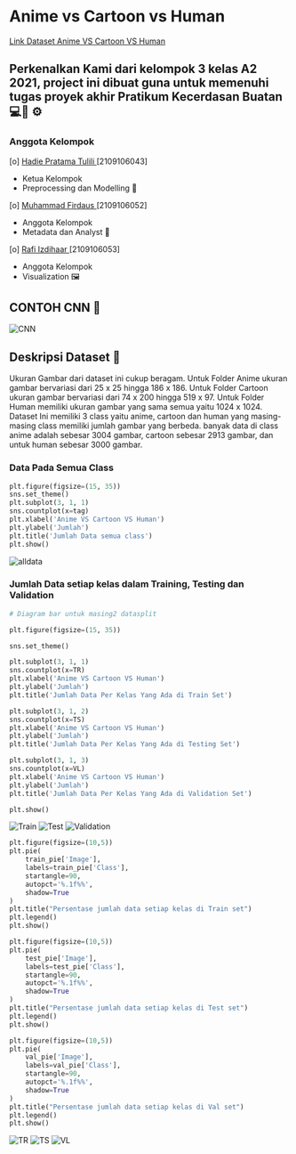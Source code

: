 # Anime vs Cartoon vs Human
<a href="https://www.kaggle.com/datasets/hadiepratamatulili/anime-vs-cartoon-vs-human"> Link Dataset Anime VS Cartoon VS Human</a>

## Perkenalkan Kami dari kelompok 3 kelas A2 2021, project ini dibuat guna untuk memenuhi tugas proyek akhir Pratikum Kecerdasan Buatan :computer::robot:	:gear:

### Anggota Kelompok

[o] <a href="https://github.com/Hadieee" target="_blank"> Hadie Pratama Tulili </a> [2109106043]

* Ketua Kelompok
* Preprocessing dan Modelling :microscope:

[o] <a href="https://github.com/Firdaus1223" target="_blank"> Muhammad Firdaus </a> [2109106052]

* Anggota Kelompok
* Metadata dan Analyst :memo:

[o] <a href="https://github.com/rafiizdhr" target="_blank"> Rafi Izdihaar </a> [2109106053]

* Anggota Kelompok
* Visualization :framed_picture:

## CONTOH CNN :link:
![CNN](https://user-images.githubusercontent.com/92103598/205533611-c5808f12-4762-4537-b138-bd590506b542.gif)

## Deskripsi Dataset :mag_right:
  Ukuran Gambar dari dataset ini cukup beragam. Untuk Folder Anime ukuran gambar bervariasi dari 25 x 25 hingga 186 x 186. Untuk Folder Cartoon ukuran gambar bervariasi dari 74 x 200 hingga 519 x 97. Untuk Folder Human memiliki ukuran gambar yang sama semua yaitu 1024 x 1024. Dataset Ini memiliki 3 class yaitu anime, cartoon dan human yang masing-masing class memiliki jumlah gambar yang berbeda. banyak data di class anime adalah sebesar 3004 gambar, cartoon sebesar 2913 gambar, dan untuk human sebesar 3000 gambar.
 
### Data Pada Semua Class
```python
plt.figure(figsize=(15, 35))
sns.set_theme()
plt.subplot(3, 1, 1)
sns.countplot(x=tag)
plt.xlabel('Anime VS Cartoon VS Human')
plt.ylabel('Jumlah')
plt.title('Jumlah Data semua class')
plt.show()
```
![alldata](https://user-images.githubusercontent.com/92103598/205793979-20758163-9e5e-44fd-9eae-dd20632d997c.jpg)

### Jumlah Data setiap kelas dalam **Training**, **Testing** dan **Validation**
```python
# Diagram bar untuk masing2 datasplit

plt.figure(figsize=(15, 35))

sns.set_theme()

plt.subplot(3, 1, 1)
sns.countplot(x=TR)
plt.xlabel('Anime VS Cartoon VS Human')
plt.ylabel('Jumlah')
plt.title('Jumlah Data Per Kelas Yang Ada di Train Set')

plt.subplot(3, 1, 2)
sns.countplot(x=TS)
plt.xlabel('Anime VS Cartoon VS Human')
plt.ylabel('Jumlah')
plt.title('Jumlah Data Per Kelas Yang Ada di Testing Set')

plt.subplot(3, 1, 3)
sns.countplot(x=VL)
plt.xlabel('Anime VS Cartoon VS Human')
plt.ylabel('Jumlah')
plt.title('Jumlah Data Per Kelas Yang Ada di Validation Set')

plt.show()
```
![Train](https://user-images.githubusercontent.com/92103598/205794979-8e0e4cbe-2e9c-447a-8cab-9152fa6014ac.jpg)
![Test](https://user-images.githubusercontent.com/92103598/205795029-61a81a1b-25fc-4ed4-ab3c-998858a0a160.jpg)
![Validation](https://user-images.githubusercontent.com/92103598/205795058-8cd01de2-01a3-4a59-b589-b8b58e2631b4.jpg)

```python
plt.figure(figsize=(10,5))
plt.pie(
    train_pie['Image'],
    labels=train_pie['Class'],
    startangle=90,
    autopct='%.1f%%',
    shadow=True
)
plt.title("Persentase jumlah data setiap kelas di Train set")
plt.legend()
plt.show()

plt.figure(figsize=(10,5))
plt.pie(
    test_pie['Image'],
    labels=test_pie['Class'],
    startangle=90,
    autopct='%.1f%%',
    shadow=True
)
plt.title("Persentase jumlah data setiap kelas di Test set")
plt.legend()
plt.show()

plt.figure(figsize=(10,5))
plt.pie(
    val_pie['Image'],
    labels=val_pie['Class'],
    startangle=90,
    autopct='%.1f%%',
    shadow=True
)
plt.title("Persentase jumlah data setiap kelas di Val set")
plt.legend()
plt.show()
```
![TR](https://user-images.githubusercontent.com/92103598/205858683-c0a7950e-a042-4d9f-8b38-5c134c8f0ebc.jpg)
![TS](https://user-images.githubusercontent.com/92103598/205858695-fad7132c-21d5-478d-abc2-759687f72e8e.jpg)
![VL](https://user-images.githubusercontent.com/92103598/205858711-44251bfb-20f6-49fb-8cc4-2f414732457d.jpg)


